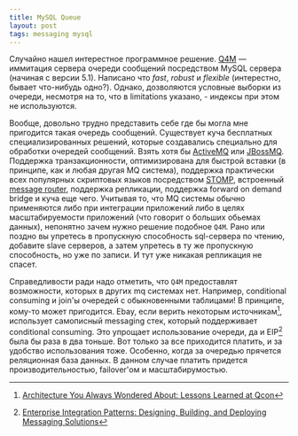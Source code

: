 ```yaml
---
title: MySQL Queue
layout: post
tags: messaging mysql
---
```

Случайно нашел интерестное программное решение. [Q4M][ref-q4m] — иммитация сервера очереди сообщений посредством MySQL сервера (начиная с версии 5.1). Написано что *fast*, *robust* и *flexible* (интерестно, бывает что-нибудь одно?). Однако, дозволяются условные выборки из очереди, несмотря на то, что в limitations указано, - индексы при этом не используются.

Вообще, довольно трудно представить себе где бы могла мне пригодится такая очередь сообщений. Cуществует куча бесплатных специализированных решений, которые создавались специально для обработки очередей сообщений. Взять хотя бы [ActiveMQ][ref-activemq] или [JBossMQ][ref-jbossmq]. Поддержка транзакционности, оптимизирована для быстрой вставки (в принципе, как и любая другая MQ система), поддержка практически всех популярных скриптовых языков посредством [STOMP][ref-stomp], встроенный [message router][ref-camel], поддержка репликации, поддержка forward on demand bridge и куча еще чего. Учитывая то, что MQ системы обычно применяются либо при интеграции приложений либо в целях масштабируемости приложений (что говорит о больших обьемах данных), непонятно зачем нужно решение подобное `Q4M`. Рано или поздно вы упретесь в пропускную способность sql-сервера по чтению, добавите slave серверов, а затем упретесь в ту же пропускную способность, но уже по записи. И тут уже никакая репликация не спасет.

Справедливости ради надо отметить, что `Q4M` предоставлят возможности, которых в других mq системах нет. Например, conditional consuming и join'ы очередей с обыкновенными таблицами! В принципе, кому-то может пригодится. Ebay, если верить некоторым источникам[^ebay-mq], использует самописный messaging стек, который поддерживает conditional consuming. Это упрощает использование очереди, да и EIP[^eip] была бы раза в два тоньше. Вот только за все приходится платить, и за удобство использования тоже. Особенно, когда за очередью прячется реляционная база данных. В данном случае платить придется производительностью, failover'ом и масштабирумостью.

[^eip]: [Enterprise Integration Patterns: Designing, Building, and Deploying Messaging Solutions](http://www.enterpriseintegrationpatterns.com/)
[^ebay-mq]: [Architecture You Always Wondered About: Lessons Learned at Qcon](http://natishalom.typepad.com/nati_shaloms_blog/2007/11/architecture-yo.html)

[ref-q4m]: http://q4m.31tools.com/
[ref-activemq]: http://activemq.apache.org/
[ref-jbossmq]: http://community.jboss.org/wiki/JBossMQ
[ref-camel]: http://activemq.apache.org/camel/
[ref-stomp]: http://stomp.codehaus.org/
[ref-ebay-mq]: http://natishalom.typepad.com/nati_shaloms_blog/2007/11/architecture-yo.html


